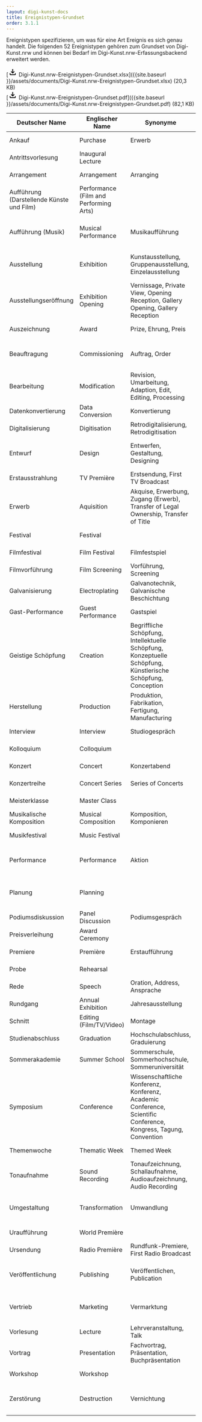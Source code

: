 ```yaml
---
layout: digi-kunst-docs
title: Ereignistypen-Grundset
order: 3.1.1
---
```


Ereignistypen spezifizieren, um was für eine Art Ereignis es sich genau handelt. Die folgenden 52 Ereignistypen gehören zum Grundset von Digi-Kunst.nrw und können bei Bedarf im Digi-Kunst.nrw-Erfassungsbackend erweitert werden.

[<svg class="download-icon" xmlns="http://www.w3.org/2000/svg" height="24" viewBox="0 -960 960 960" width="24"><path d="M480-320 280-520l56-58 104 104v-326h80v326l104-104 56 58-200 200ZM240-160q-33 0-56.5-23.5T160-240v-120h80v120h480v-120h80v120q0 33-23.5 56.5T720-160H240Z"/></svg> Digi-Kunst.nrw-Ereignistypen-Grundset.xlsx]({{site.baseurl }}/assets/documents/Digi-Kunst.nrw-Ereignistypen-Grundset.xlsx) (20,3 KB)  
[<svg class="download-icon" xmlns="http://www.w3.org/2000/svg" height="24" viewBox="0 -960 960 960" width="24"><path d="M480-320 280-520l56-58 104 104v-326h80v326l104-104 56 58-200 200ZM240-160q-33 0-56.5-23.5T160-240v-120h80v120h480v-120h80v120q0 33-23.5 56.5T720-160H240Z"/></svg> Digi-Kunst.nrw-Ereignistypen-Grundset.pdf]({{site.baseurl }}/assets/documents/Digi-Kunst.nrw-Ereignistypen-Grundset.pdf) (82,1 KB)


| Deutscher Name  | Englischer Name | Synonyme | Wikidata-Link | GND-Link | AAT-Link | LIDO-Terminologie-Link |
| ------------- | ------------- | ------------- | ------------- | ------------- | ------------- | ------------- |
| Ankauf | Purchase | Erwerb | [https://www.wikidata.org/entity/Q1369832](https://www.wikidata.org/entity/Q1369832) | [https://d-nb.info/gnd/4128692-3](https://d-nb.info/gnd/4128692-3) |||
| Antrittsvorlesung | Inaugural Lecture || [https://www.wikidata.org/entity/Q609261](https://www.wikidata.org/entity/Q609261) | [https://d-nb.info/gnd/4426602-9](https://d-nb.info/gnd/4426602-9) |||
| Arrangement | Arrangement | Arranging | [https://www.wikidata.org/entity/Q379755](https://www.wikidata.org/entity/Q379755) | [https://d-nb.info/gnd/4285138-5](https://d-nb.info/gnd/4285138-5) |||
| Aufführung (Darstellende Künste und Film) | Performance (Film and Performing Arts) || [https://www.wikidata.org/entity/Q35140](https://www.wikidata.org/entity/Q35140) | [https://d-nb.info/gnd/4143388-9](https://d-nb.info/gnd/4143388-9) ||[http://terminology.lido-schema.org/lido00030](http://terminology.lido-schema.org/lido00030)|
| Aufführung (Musik) | Musical Performance | Musikaufführung | [https://www.wikidata.org/entity/Q106805967](https://www.wikidata.org/entity/Q106805967) | [https://d-nb.info/gnd/7502757-4](https://d-nb.info/gnd/7502757-4) ||[http://terminology.lido-schema.org/lido00030](http://terminology.lido-schema.org/lido00030)|
| Ausstellung | Exhibition | Kunstausstellung, Gruppenausstellung, Einzelausstellung | [https://www.wikidata.org/entity/Q464980](https://www.wikidata.org/entity/Q464980) | [https://d-nb.info/gnd/4129601-1](https://d-nb.info/gnd/7502757-4) | [https://vocab.getty.edu/aat/300054766](https://vocab.getty.edu/aat/300054766) | [http://terminology.lido-schema.org/lido00225](http://terminology.lido-schema.org/lido00225)|
| Ausstellungseröffnung | Exhibition Opening | Vernissage, Private View, Opening Reception, Gallery Opening, Gallery Reception| [https://www.wikidata.org/entity/Q772257](https://www.wikidata.org/entity/Q772257)| [https://d-nb.info/gnd/4435671-7](https://d-nb.info/gnd/4435671-7) |||
| Auszeichnung | Award | Prize, Ehrung, Preis | [https://www.wikidata.org/entity/Q618779](https://www.wikidata.org/entity/Q618779)| [https://d-nb.info/gnd/4338046-3](https://d-nb.info/gnd/4338046-3) |||		
| Beauftragung | Commissioning | Auftrag, Order | [https://www.wikidata.org/entity/Q566889](https://www.wikidata.org/entity/Q566889) | [https://d-nb.info/gnd/4003557-8](https://vocab.getty.edu/aat/300157782) || [http://terminology.lido-schema.org/lido00226](http://terminology.lido-schema.org/lido00226) |
| Bearbeitung | Modification | Revision, Umarbeitung, Adaption, Edit, Editing, Processing | [https://www.wikidata.org/entity/Q109243379](https://www.wikidata.org/entity/Q109243379) | [https://d-nb.info/gnd/4120981-3](https://d-nb.info/gnd/4120981-3) || [http://terminology.lido-schema.org/lido00006](http://terminology.lido-schema.org/lido00006) |
| Datenkonvertierung | Data Conversion | Konvertierung | [https://www.wikidata.org/entity/Q1783551](https://www.wikidata.org/entity/Q1783551) |	[https://d-nb.info/gnd/4138254-7](https://d-nb.info/gnd/4138254-7) |||
| Digitalisierung | Digitisation | Retrodigitalisierung, Retrodigitisation | [https://www.wikidata.org/entity/Q843958](https://www.wikidata.org/entity/Q843958) | [https://d-nb.info/gnd/4123065-6](https://d-nb.info/gnd/4123065-6) | [https://vocab.getty.edu/aat/300202383](https://vocab.getty.edu/aat/300202383) ||
| Entwurf | Design | Entwerfen, Gestaltung, Designing | [https://www.wikidata.org/entity/Q1519454](https://www.wikidata.org/entity/Q1519454) | [https://d-nb.info/gnd/4121208-3](https://d-nb.info/gnd/4121208-3) | [https://vocab.getty.edu/aat/300102051](https://vocab.getty.edu/aat/300102051) | [http://terminology.lido-schema.org/lido00224](http://terminology.lido-schema.org/lido00224) |
| Erstausstrahlung | TV Première | Erstsendung, First TV Broadcast | [https://www.wikidata.org/entity/Q118581977](https://www.wikidata.org/entity/Q118581977) ||||
| Erwerb | Aquisition | Akquise, Erwerbung, Zugang (Erwerb), Transfer of Legal Ownership, Transfer of Title | [https://www.wikidata.org/entity/Q3604747](https://www.wikidata.org/entity/Q3604747) | [https://d-nb.info/gnd/4212536-4](https://d-nb.info/gnd/4212536-4) | [https://vocab.getty.edu/aat/300157782](https://vocab.getty.edu/aat/300157782) | [http://terminology.lido-schema.org/lido00001](http://terminology.lido-schema.org/lido00001) |
| Festival | Festival || [https://www.wikidata.org/entity/Q132241](https://www.wikidata.org/entity/Q132241) | [https://d-nb.info/gnd/4154198-4](https://d-nb.info/gnd/4154198-4) |||
| Filmfestival | Film Festival | Filmfestspiel | [https://www.wikidata.org/entity/Q220505](https://www.wikidata.org/entity/Q220505) | [https://d-nb.info/gnd/4359942-4](https://d-nb.info/gnd/4359942-4) |||
| Filmvorführung | Film Screening | Vorführung, Screening | [https://www.wikidata.org/entity/Q2295790](https://www.wikidata.org/entity/Q2295790) | [https://d-nb.info/gnd/4196355-6](https://d-nb.info/gnd/4196355-6) |||
| Galvanisierung | Electroplating | Galvanotechnik, Galvanische Beschichtung | [https://www.wikidata.org/entity/Q3503392](https://www.wikidata.org/entity/Q3503392) |	[https://d-nb.info/gnd/4129892-5](https://d-nb.info/gnd/4129892-5) | [https://vocab.getty.edu/aat/300054000](https://vocab.getty.edu/aat/300054000)	||
| Gast-Performance | Guest Performance | Gastspiel | [https://www.wikidata.org/entity/Q40249767](https://www.wikidata.org/entity/Q40249767) | [https://d-nb.info/gnd/4255674-0](https://d-nb.info/gnd/4255674-0) |
| Geistige Schöpfung | Creation | Begriffliche Schöpfung, Intellektuelle Schöpfung, Konzeptuelle Schöpfung, Künstlerische Schöpfung, Conception | [https://www.wikidata.org/entity/Q11398090](https://www.wikidata.org/entity/Q11398090) ||| [http://terminology.lido-schema.org/lido00012](http://terminology.lido-schema.org/lido00012) |
| Herstellung | Production | Produktion, Fabrikation, Fertigung, Manufacturing | [https://www.wikidata.org/entity/Q739302](https://www.wikidata.org/entity/Q739302) | [https://d-nb.info/gnd/4159653-5](https://d-nb.info/gnd/4159653-5) | [https://vocab.getty.edu/aat/300054713](https://vocab.getty.edu/aat/300054713) |	[http://terminology.lido-schema.org/lido00007](http://terminology.lido-schema.org/lido00007) |
| Interview | Interview | Studiogespräch | [https://www.wikidata.org/entity/Q178651](https://www.wikidata.org/entity/Q178651) |	[https://d-nb.info/gnd/4027503-6](https://d-nb.info/gnd/4027503-6) | [https://vocab.getty.edu/aat/300026392](https://vocab.getty.edu/aat/300026392) ||
| Kolloquium | Colloquium || [https://www.wikidata.org/entity/Q4228029](https://www.wikidata.org/entity/Q4228029) ||||
| Konzert | Concert | Konzertabend | [https://www.wikidata.org/entity/Q182832](https://www.wikidata.org/entity/Q182832) | [https://d-nb.info/gnd/4317474-7](https://d-nb.info/gnd/4317474-7) |||
| Konzertreihe | Concert Series | Series of Concerts | [https://www.wikidata.org/entity/Q107736918](https://www.wikidata.org/entity/Q107736918) | [https://d-nb.info/gnd/4432417-0](https://d-nb.info/gnd/4432417-0) |||
| Meisterklasse | Master Class || [https://www.wikidata.org/entity/Q2537465](https://www.wikidata.org/entity/Q2537465) |	[https://d-nb.info/gnd/1033761672](https://d-nb.info/gnd/1033761672) |||
| Musikalische Komposition | Musical Composition | Komposition, Komponieren | [https://www.wikidata.org/entity/Q11895763](https://www.wikidata.org/entity/Q11895763) | [https://d-nb.info/gnd/4133320-2](https://d-nb.info/gnd/4133320-2) |||
| Musikfestival | Music Festival || [https://www.wikidata.org/entity/Q868557](https://www.wikidata.org/entity/Q868557) | [https://d-nb.info/gnd/4170821-0](https://d-nb.info/gnd/4170821-0) |||
| Performance | Performance | Aktion | [https://www.wikidata.org/entity/Q213156](https://www.wikidata.org/entity/Q213156) |	[https://d-nb.info/gnd/4173750-7](https://d-nb.info/gnd/4173750-7) | [https://vocab.getty.edu/aat/300121445](https://vocab.getty.edu/aat/300121445) | [http://terminology.lido-schema.org/lido00030](http://terminology.lido-schema.org/lido00030) |
| Planung | Planning || [https://www.wikidata.org/entity/Q309100](https://www.wikidata.org/entity/Q309100) |	[http://d-nb.info/gnd/4046235-3](http://d-nb.info/gnd/4046235-3) | [https://vocab.getty.edu/aat/300054425](https://vocab.getty.edu/aat/300054425) | [http://terminology.lido-schema.org/lido00032](http://terminology.lido-schema.org/lido00032) |
| Podiumsdiskussion | Panel Discussion | Podiumsgespräch | [https://www.wikidata.org/entity/Q2100278](https://www.wikidata.org/entity/Q2100278) | [https://d-nb.info/gnd/4614247-2](https://d-nb.info/gnd/4614247-2) |||
| Preisverleihung | Award Ceremony || [https://www.wikidata.org/entity/Q4504495](https://www.wikidata.org/entity/Q4504495) ||||
| Premiere | Première | Erstaufführung | [https://www.wikidata.org/entity/Q204854](https://www.wikidata.org/entity/Q204854) | [https://d-nb.info/gnd/4519367-8](https://d-nb.info/gnd/4519367-8) | [https://vocab.getty.edu/aat/300069101](https://vocab.getty.edu/aat/300069101) ||
| Probe | Rehearsal || [https://www.wikidata.org/entity/Q1751775](https://www.wikidata.org/entity/Q1751775) | [https://d-nb.info/gnd/7660069-5](https://d-nb.info/gnd/7660069-5) |||
| Rede | Speech | Oration, Address, Ansprache | [https://www.wikidata.org/entity/Q861911](https://www.wikidata.org/entity/Q861911) | [https://d-nb.info/gnd/4048882-2](https://d-nb.info/gnd/4048882-2) | [https://vocab.getty.edu/aat/300417595](https://vocab.getty.edu/aat/300417595) ||
| Rundgang | Annual Exhibition | Jahresausstellung | [https://www.wikidata.org/entity/Q55336815](https://www.wikidata.org/entity/Q55336815) || [https://vocab.getty.edu/aat/300311622](https://vocab.getty.edu/aat/300311622) ||
| Schnitt | Editing (Film/TV/Video) | Montage | [https://www.wikidata.org/entity/Q237893](https://www.wikidata.org/entity/Q237893) | [https://d-nb.info/gnd/4281773-0](https://d-nb.info/gnd/4281773-0) |||
| Studienabschluss | Graduation | Hochschulabschluss, Graduierung | [https://www.wikidata.org/entity/Q1054021](https://www.wikidata.org/entity/Q1054021) | [https://d-nb.info/gnd/4332831-3](https://d-nb.info/gnd/4332831-3) |||
| Sommerakademie | Summer School | Sommerschule, Sommerhochschule, Sommeruniversität | [https://www.wikidata.org/entity/Q647882](https://www.wikidata.org/entity/Q647882) | [https://d-nb.info/gnd/4331584-7](https://d-nb.info/gnd/4331584-7) |||
| Symposium | Conference | Wissenschaftliche Konferenz, Konferenz, Academic Conference, Scientific Conference, Kongress, Tagung, Convention | [https://www.wikidata.org/entity/Q2020153](https://www.wikidata.org/entity/Q2020153) | [https://d-nb.info/gnd/4032055-8](https://d-nb.info/gnd/4032055-8) | [https://vocab.getty.edu/aat/300054789](https://vocab.getty.edu/aat/300054789) ||
| Themenwoche | Thematic Week | Themed Week | [https://www.wikidata.org/entity/Q10692570](https://www.wikidata.org/entity/Q10692570) ||||
| Tonaufnahme | Sound Recording | Tonaufzeichnung, Schallaufnahme, Audioaufzeichnung, Audio Recording | [https://www.wikidata.org/entity/Q5057302](https://www.wikidata.org/entity/Q5057302) |	[https://d-nb.info/gnd/4052020-1](https://d-nb.info/gnd/4052020-1) | [https://vocab.getty.edu/aat/300255735](https://vocab.getty.edu/aat/300255735) ||
| Umgestaltung | Transformation | Umwandlung | [https://www.wikidata.org/entity/Q10357784](https://www.wikidata.org/entity/Q10357784) |	[https://d-nb.info/gnd/4452586-2](https://d-nb.info/gnd/4452586-2) ||  [http://terminology.lido-schema.org/lido00029](http://terminology.lido-schema.org/lido00029) |
| Uraufführung | World Première	|| [https://www.wikidata.org/entity/Q2500107](https://www.wikidata.org/entity/Q2500107) | [https://d-nb.info/gnd/4236166-7](https://d-nb.info/gnd/4236166-7) |||
| Ursendung | Radio Première | Rundfunk-Premiere, First Radio Broadcast | [https://www.wikidata.org/entity/Q118581694](https://www.wikidata.org/entity/Q118581694) |
| Veröffentlichung | Publishing | Veröffentlichen, Publication | [https://www.wikidata.org/entity/Q3972943](https://www.wikidata.org/entity/Q3972943) | [http://d-nb.info/gnd/4187925-9](http://d-nb.info/gnd/4187925-9) | [https://vocab.getty.edu/aat/300054686](https://vocab.getty.edu/aat/300054686) | [http://terminology.lido-schema.org/lido00228](http://terminology.lido-schema.org/lido00228) |
| Vertrieb | Marketing | Vermarktung | [https://www.wikidata.org/entity/Q39809](https://www.wikidata.org/entity/Q39809) | [https://d-nb.info/gnd/4127117-8](https://d-nb.info/gnd/4127117-8) | [https://vocab.getty.edu/aat/300054673](https://vocab.getty.edu/aat/300054673) | [http://terminology.lido-schema.org/lido00401](http://terminology.lido-schema.org/lido00401) |
| Vorlesung | Lecture | Lehrveranstaltung, Talk | [https://www.wikidata.org/entity/Q603773](https://www.wikidata.org/entity/Q603773) | [https://d-nb.info/gnd/4117405-7](https://d-nb.info/gnd/4117405-7) | [https://vocab.getty.edu/aat/300026673](https://vocab.getty.edu/aat/300026673) ||
| Vortrag | Presentation | Fachvortrag, Präsentation, Buchpräsentation | [https://www.wikidata.org/entity/Q604733](https://www.wikidata.org/entity/Q604733) | [https://d-nb.info/gnd/4064035-8](https://d-nb.info/gnd/4064035-8) |||
| Workshop | Workshop || [https://www.wikidata.org/entity/Q27556165](https://www.wikidata.org/entity/Q27556165) ||||
| Zerstörung | Destruction | Vernichtung | [https://www.wikidata.org/entity/Q17781833](https://www.wikidata.org/entity/Q17781833) | [https://d-nb.info/gnd/4222882-7](https://d-nb.info/gnd/4222882-7) | [https://vocab.getty.edu/aat/300053087](https://vocab.getty.edu/aat/300053087) | [http://terminology.lido-schema.org/lido00026](http://terminology.lido-schema.org/lido00026) |